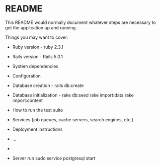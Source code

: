 # README

This README would normally document whatever steps are necessary to get the
application up and running.

Things you may want to cover:

* Ruby version - ruby 2.3.1
* Rails version - Rails 5.0.1

* System dependencies

* Configuration

* Database creation - rails db:create

* Database initialization - 
rake db:seed
rake import:data
rake import:content

* How to run the test suite

* Services (job queues, cache servers, search engines, etc.)

* Deployment instructions

* ...
* 

* Server run
sudo service postgresql start 
